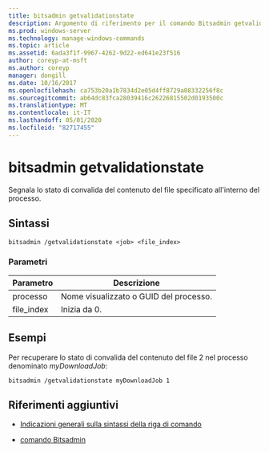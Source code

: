 ```yaml
---
title: bitsadmin getvalidationstate
description: Argomento di riferimento per il comando Bitsadmin getvalidationstate, che segnala lo stato di convalida del contenuto del file specificato all'interno del processo.
ms.prod: windows-server
ms.technology: manage-windows-commands
ms.topic: article
ms.assetid: 6ada3f1f-9967-4262-9d22-ed641e23f516
author: coreyp-at-msft
ms.author: coreyp
manager: dongill
ms.date: 10/16/2017
ms.openlocfilehash: ca753b20a1b7834d2e05d4ff8729a08332256f8c
ms.sourcegitcommit: ab64dc83fca28039416c26226815502d0193500c
ms.translationtype: MT
ms.contentlocale: it-IT
ms.lasthandoff: 05/01/2020
ms.locfileid: "82717455"
---
```

# <a name="bitsadmin-getvalidationstate"></a>bitsadmin getvalidationstate

Segnala lo stato di convalida del contenuto del file specificato all'interno del processo.

## <a name="syntax"></a>Sintassi

```
bitsadmin /getvalidationstate <job> <file_index>
```

### <a name="parameters"></a>Parametri

| Parametro | Descrizione |
| -------------- | -------------- |
| processo | Nome visualizzato o GUID del processo. |
| file_index | Inizia da 0. |

## <a name="examples"></a>Esempi

Per recuperare lo stato di convalida del contenuto del file 2 nel processo denominato *myDownloadJob*:

```
bitsadmin /getvalidationstate myDownloadJob 1
```

## <a name="additional-references"></a>Riferimenti aggiuntivi

- [Indicazioni generali sulla sintassi della riga di comando](command-line-syntax-key.md)

- [comando Bitsadmin](bitsadmin.md)
